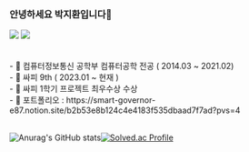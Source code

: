 ### 안녕하세요 박지환입니다👋
<div>
  <img src="https://img.shields.io/badge/Spring-6DB33F?style=flat&logo=Spring&logoColor=white">
  <img src="https://img.shields.io/badge/springboot-6DB33F?style=flat&logo=springbootg&logoColor=white">
<div>

  
 <br>
<br>
- 🔭 컴퓨터정보통신 공학부 컴퓨터공학 전공 ( 2014.03 ~ 2021.02) <br>
- 🌱 싸피 9th ( 2023.01 ~ 현재 ) <br>
- 👯 싸피 1학기 프로젝트 최우수상 수상 <br>
- 💬 포트폴리오 : https://smart-governor-e87.notion.site/b2b53e8b124c4e4183f535dbaad7f7ad?pvs=4
  <br><br>
  

<!--
**mycook3/mycook3** is a ✨ _special_ ✨ repository because its `README.md` (this file) appears on your GitHub profile.

Here are some ideas to get you started:

- 🔭 I’m currently working on ...
- 🌱 I’m currently learning ...
- 👯 I’m looking to collaborate on ...
- 🤔 I’m looking for help with ...
- 💬 Ask me about ...
- 📫 How to reach me: ...
- 😄 Pronouns: ...
- ⚡ Fun fact: ...
-->
<!-- 깃state -->
![Anurag's GitHub stats](https://github-readme-stats.vercel.app/api?username=mycook3&show_icons=true&theme=radical)[![Solved.ac Profile](http://mazassumnida.wtf/api/v2/generate_badge?boj=mycook3)](https://solved.ac/mycook3/)
<!-- 백준티어 -->

